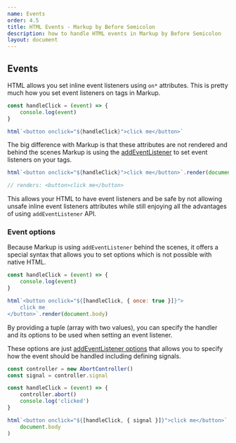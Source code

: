 ```yaml
---
name: Events
order: 4.5
title: HTML Events - Markup by Before Semicolon
description: how to handle HTML events in Markup by Before Semicolon
layout: document
---
```


## Events

HTML allows you set inline event listeners using `on*` attributes. This is pretty much how you set event listeners on tags in Markup.

```javascript
const handleClick = (event) => {
    console.log(event)
}

html`<button onclick="${handleClick}">click me</button>`
```

The big difference with Markup is that these attributes are not rendered and behind the scenes Markup is using the [addEventListener](https://developer.mozilla.org/en-US/docs/Web/API/EventTarget/addEventListener) to set event listeners on your tags.

```javascript
html`<button onclick="${handleClick}">click me</button>`.render(document.body)

// renders: <button>click me</button>
```

This allows your HTML to have event listeners and be safe by not allowing unsafe inline event listeners attributes while still enjoying all the advantages of using `addEventListener` API.

### Event options

Because Markup is using `addEventListener` behind the scenes, it offers a special syntax that allows you to set options which is not possible with native HTML.

```javascript
const handleClick = (event) => {
    console.log(event)
}

html`<button onclick="${[handleClick, { once: true }]}">
    click me
</button>`.render(document.body)
```

By providing a tuple (array with two values), you can specify the handler and its options to be used when setting an event listener.

These options are just [addEventListener options](https://developer.mozilla.org/en-US/docs/Web/API/EventTarget/addEventListener#options) that allows you to specify how the event should be handled including defining signals.

```javascript
const controller = new AbortController()
const signal = controller.signal

const handleClick = (event) => {
    controller.abort()
    console.log('clicked')
}

html`<button onclick="${[handleClick, { signal }]}">click me</button>`.render(
    document.body
)
```
